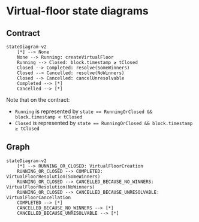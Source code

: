 # Virtual-floor state diagrams

## Contract

```mermaid
stateDiagram-v2
    [*] --> None
    None --> Running: createVirtualFloor
    Running --> Closed: block.timestamp ≥ tClosed
    Closed --> Completed: resolve(SomeWinners)
    Closed --> Cancelled: resolve(NoWinners)
    Closed --> Cancelled: cancelUnresolvable
    Completed --> [*]
    Cancelled --> [*]
```

Note that on the contract:

- `Running` is represented by `state == RunningOrClosed && block.timestamp < tClosed`
- `Closed` is represented by `state == RunningOrClosed && block.timestamp ≥ tClosed`

## Graph

```mermaid
stateDiagram-v2
    [*] --> RUNNING_OR_CLOSED: VirtualFloorCreation
    RUNNING_OR_CLOSED --> COMPLETED: VirtualFloorResolution(SomeWinners)
    RUNNING_OR_CLOSED --> CANCELLED_BECAUSE_NO_WINNERS: VirtualFloorResolution(NoWinners)
    RUNNING_OR_CLOSED --> CANCELLED_BECAUSE_UNRESOLVABLE: VirtualFloorCancellation
    COMPLETED --> [*]
    CANCELLED_BECAUSE_NO_WINNERS --> [*]
    CANCELLED_BECAUSE_UNRESOLVABLE --> [*]
```
